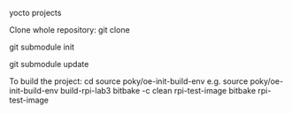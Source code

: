 yocto projects

Clone whole repository:
git clone <repo URL>
  
git submodule init
  
git submodule update

To build the project:
cd <yocto path>
source poky/oe-init-build-env <project name>
e.g. source poky/oe-init-build-env build-rpi-lab3
bitbake -c clean rpi-test-image
bitbake rpi-test-image
  
